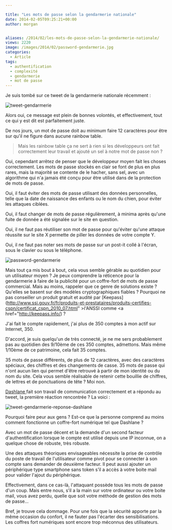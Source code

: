 ```yaml
---

title: "Les mots de passe selon la gendarmerie nationale"
date: 2014-02-05T09:25:21+00:00
author: morgan


aliases: /2014/02/les-mots-de-passe-selon-la-gendarmerie-nationale/
views: 2220
image: /images/2014/02/password-gendarmerie.jpg
categories:
  - Article
tags:
  - authentification
  - complexité
  - gendarmerie
  - mot de passe
---
```

Je suis tombé sur ce tweet de la gendarmerie nationale récemment :

![tweet-gendarmerie](/images/2014/02/tweet-gendarmerie.png)

Alors oui, ce message est plein de bonnes volontés, et effectivement, tout ce qui y est dit est parfaitement juste.

De nos jours, un mot de passe doit au minimum faire 12 caractères pour être sur qu'il ne figure dans aucune rainbow table.

> Mais les rainbow table ça ne sert à rien si les développeurs ont fait correctement leur travail et ajouté un sel à notre mot de passe non ?

Oui, cependant arrêtez de penser que le développeur moyen fait les choses correctement. Les mots de passe stockés en clair se font de plus en plus rares, mais la majorité se contente de le hacher, sans sel, avec un algorithme qui n'a jamais été conçu pour être utilisé dans de la protection de mots de passe.

Oui, il faut éviter des mots de passe utilisant des données personnelles, telle que la date de naissance des enfants ou le nom du chien, pour éviter les attaques ciblées.

Oui, il faut changer de mots de passe régulièrement, à minima après qu'une fuite de donnée a été signalée sur le site en question.

Oui, il ne faut pas réutiliser son mot de passe pour qu'éviter qu'une attaque réussite sur le site X permette de piller les données de votre compte Y.

Oui, il ne faut pas noter ses mots de passe sur un post-it collé à l'écran, sous le clavier ou sous le téléphone.

![password-gendarmerie](/images/2014/02/password-gendarmerie.jpg)

Mais tout ça mis bout à bout, cela vous semble gérable au quotidien pour un utilisateur moyen ? Je peux comprendre la réticence pour la gendarmerie à faire de la publicité pour un coffre-fort de mots de passe commercial. Mais au moins, rappeler que ce genre de solutions existe ? Qu'elles se basent sur des modèles cryptographiques fiables ? Pourquoi ne pas conseiller un produit gratuit et audité par [Keepass](http://www.ssi.gouv.fr/fr/produits-et-prestataires/produits-certifies-cspn/certificat_cspn_2010_07.html" >l'ANSSI</a> comme <a href="http://keepass.info/) ?

J'ai fait le compte rapidement, j'ai plus de 350 comptes à mon actif sur Internet, 350.

D'accord, je suis quelqu'un de très connecté, je ne me sers probablement pas au quotidien des 9/10ème de ces 350 comptes, admettons. Mais même 1/10ème de ce patrimoine, cela fait 35 comptes.

35 mots de passe différents, de plus de 12 caractères, avec des caractères spéciaux, des chiffres et des changements de casse. 35 mots de passe qui n'ont aucun lien qui permet d'être retrouvé à partir de mon identité ou du nom du site. Cela vous semble réalisable de retenir cette bouillie de chiffres, de lettres et de ponctuations de tête ? Moi non.

[Dashlane ](https://www.dashlane.com/)fait son travail de communication correctement et a répondu au tweet, la première réaction rencontrée ? La voici :

![tweet-gendarmerie-reponse-dashlane](/images/2014/02/tweet-gendarmerie-reponse-dashlane.png)

Pourquoi faire peur aux gens ? Est-ce que la personne comprend au moins comment fonctionne un coffre-fort numérique tel que Dashlane ?

Avec un mot de passe décent et la demande d'un second facteur d'authentification lorsque le compte est utilisé depuis une IP inconnue, on a quelque chose de robuste, très robuste.

Une des attaques théoriques envisageables nécessite la prise de contrôle du poste de travail de l'utilisateur comme pivot pour se connecter à son compte sans demander de deuxième facteur. Il peut aussi ajouter un périphérique type smartphone sans token s’il a accès à votre boite mail pour valider l'ajout du périphérique.

Effectivement, dans ce cas-là, l'attaquant possède tous les mots de passe d'un coup. Mais entre nous, s’il a la main sur votre ordinateur ou votre boite mail, vous avez perdu, quelle que soit votre méthode de gestion des mots de passe...

Bref, je trouve cela dommage. Pour une fois que la sécurité apporte par la même occasion du confort, il ne fauter pas l'écarter des sensibilisations. Les coffres fort numériques sont encore trop méconnus des utilisateurs.
